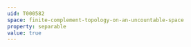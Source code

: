 ```yaml
---
uid: T000582
space: finite-complement-topology-on-an-uncountable-space
property: separable
value: true
---
```


